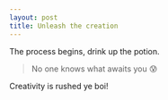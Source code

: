```yaml
---
layout: post
title: Unleash the creation
---
```


The process begins, drink up the potion.  
> No one knows what awaits you :cold_sweat:  

Creativity is rushed ye boi!
